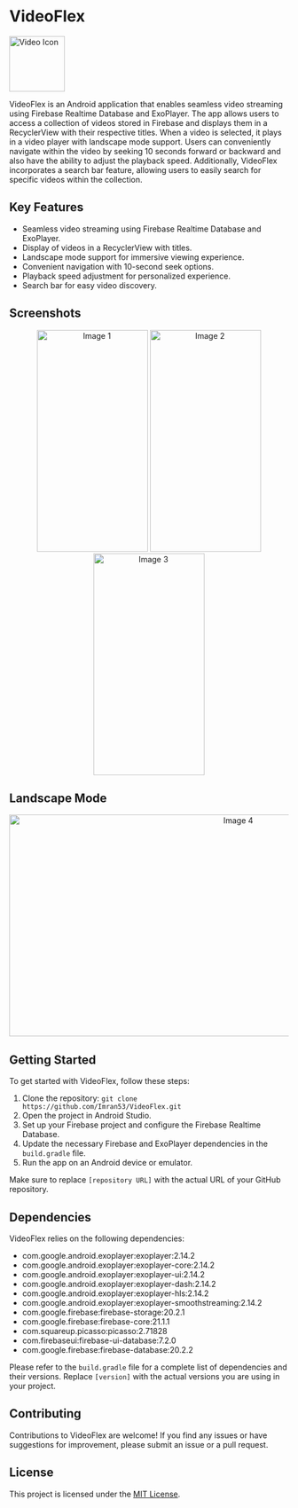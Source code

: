 # VideoFlex

<img src="https://github.com/Imran53/VideoFlex/assets/53171337/f64e482b-e556-49b3-b792-a18a8326b32d" alt="Video Icon" width="100" height="100">

VideoFlex is an Android application that enables seamless video streaming using Firebase Realtime Database and ExoPlayer. The app allows users to access a collection of videos stored in Firebase and displays them in a RecyclerView with their respective titles. When a video is selected, it plays in a video player with landscape mode support. Users can conveniently navigate within the video by seeking 10 seconds forward or backward and also have the ability to adjust the playback speed. Additionally, VideoFlex incorporates a search bar feature, allowing users to easily search for specific videos within the collection.

## Key Features

- Seamless video streaming using Firebase Realtime Database and ExoPlayer.
- Display of videos in a RecyclerView with titles.
- Landscape mode support for immersive viewing experience.
- Convenient navigation with 10-second seek options.
- Playback speed adjustment for personalized experience.
- Search bar for easy video discovery.

## Screenshots


<div align="center">
  <img src="https://github.com/Imran53/VideoFlex/assets/53171337/0350cbb1-426b-4dd8-800a-48c4a6530dcc" alt="Image 1" width="200" height="400">
  <img src="https://github.com/Imran53/VideoFlex/assets/53171337/529c0193-146f-45b2-9fc0-c11f9ef7258f" alt="Image 2" width="200" height="400">
  <img src="https://github.com/Imran53/VideoFlex/assets/53171337/b8e3d07e-e10d-4051-8b53-952822a552a5" alt="Image 3" width="200" height="400">
</div>

## Landscape Mode

<div align="center">
  <img src="https://github.com/Imran53/VideoFlex/assets/53171337/49b8435e-967b-4a74-a16d-6c7ac0de4b5e" alt="Image 4" width="810" height="400">
</div>


## Getting Started

To get started with VideoFlex, follow these steps:

1. Clone the repository: `git clone https://github.com/Imran53/VideoFlex.git`
2. Open the project in Android Studio.
3. Set up your Firebase project and configure the Firebase Realtime Database.
4. Update the necessary Firebase and ExoPlayer dependencies in the `build.gradle` file.
5. Run the app on an Android device or emulator.

Make sure to replace `[repository URL]` with the actual URL of your GitHub repository.


## Dependencies

VideoFlex relies on the following dependencies:

- com.google.android.exoplayer:exoplayer:2.14.2
- com.google.android.exoplayer:exoplayer-core:2.14.2
- com.google.android.exoplayer:exoplayer-ui:2.14.2
- com.google.android.exoplayer:exoplayer-dash:2.14.2
- com.google.android.exoplayer:exoplayer-hls:2.14.2
- com.google.android.exoplayer:exoplayer-smoothstreaming:2.14.2
- com.google.firebase:firebase-storage:20.2.1
- com.google.firebase:firebase-core:21.1.1
- com.squareup.picasso:picasso:2.71828
- com.firebaseui:firebase-ui-database:7.2.0
- com.google.firebase:firebase-database:20.2.2

Please refer to the `build.gradle` file for a complete list of dependencies and their versions. Replace `[version]` with the actual versions you are using in your project.



## Contributing

Contributions to VideoFlex are welcome! If you find any issues or have suggestions for improvement, please submit an issue or a pull request.

## License

This project is licensed under the [MIT License](LICENSE).


